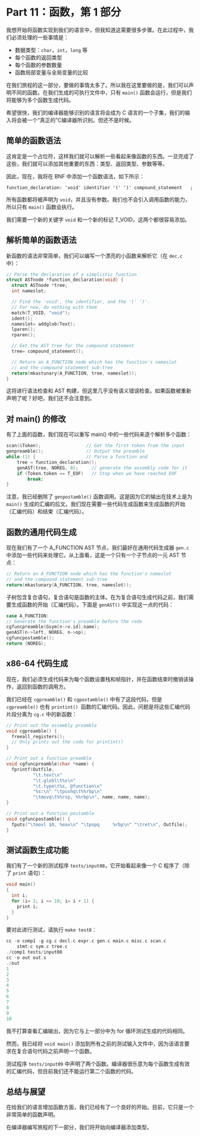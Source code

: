 # Part 11：函数，第 1 部分

我想开始将函数实现到我们的语言中，但我知道这需要很多步骤。在此过程中，我们必须处理的一些事情是：

- 数据类型：`char`，`int`，`long` 等
- 每个函数的返回类型
- 每个函数的参数数量 
- 函数局部变量与全局变量的比较

在我们旅程的这一部分，要做的事情太多了。所以我在这里要做的是，我们可以声明不同的函数。在我们生成的可执行文件中，只有 `main()` 函数会运行，但是我们将能够为多个函数生成代码。

希望很快，我们的编译器能够识别的语言将会成为 C 语言的一个子集，我们的输入将会被一个“真正的”C编译器所识别。但还不是时候。

## 简单的函数语法

这肯定是一个占位符，这样我们就可以解析一些看起来像函数的东西。一旦完成了这些，我们就可以添加其他重要的东西：类型、返回类型、参数等等。

因此，现在，我将在 BNF 中添加一个函数语法，如下所示：

```
function_declaration: 'void' identifier '(' ')' compound_statement   ;
```

所有函数都将被声明为 `void`，并且没有参数。我们也不会引入调用函数的能力，所以只有 `main()` 函数会执行。

我们需要一个新的关键字 `void` 和一个新的标记 T_VOID，这两个都很容易添加。

## 解析简单的函数语法

新函数的语法非常简单，我们可以编写一个漂亮的小函数来解析它（在 `dec.c` 中）：

```c
// Parse the declaration of a simplistic function
struct ASTnode *function_declaration(void) {
  struct ASTnode *tree;
  int nameslot;

  // Find the 'void', the identifier, and the '(' ')'.
  // For now, do nothing with them
  match(T_VOID, "void");
  ident();
  nameslot= addglob(Text);
  lparen();
  rparen();

  // Get the AST tree for the compound statement
  tree= compound_statement();

  // Return an A_FUNCTION node which has the function's nameslot
  // and the compound statement sub-tree
  return(mkastunary(A_FUNCTION, tree, nameslot));
}
```

这将进行语法检查和 AST 构建，但这里几乎没有语义错误检查。如果函数被重新声明了呢？好吧，我们还不会注意到。

## 对 main() 的修改

有了上面的函数，我们现在可以重写 main() 中的一些代码来逐个解析多个函数：

```c
scan(&Token);                 // Get the first token from the input
genpreamble();                // Output the preamble
while (1) {                   // Parse a function and
    tree = function_declaration();
    genAST(tree, NOREG, 0);     // generate the assembly code for it
    if (Token.token == T_EOF)   // Stop when we have reached EOF
        break;
}
```

注意，我已经删除了 `genpostamble()` 函数调用。这是因为它的输出在技术上是为 `main()` 生成的汇编的后文。我们现在需要一些代码生成函数来生成函数的开始（汇编代码）和结束（汇编代码）。

## 函数的通用代码生成

现在我们有了一个 A_FUNCTION AST 节点，我们最好在通用代码生成器 `gen.c` 中添加一些代码来处理它。从上面看，这是一个只有一个子节点的一元 AST 节点：

```c
// Return an A_FUNCTION node which has the function's nameslot
// and the compound statement sub-tree
return(mkastunary(A_FUNCTION, tree, nameslot));
```

子树包含复合语句，复合语句是函数的主体。在为复合语句生成代码之前，我们需要生成函数的开始（汇编代码）。下面是 `genAST()` 中实现这一点的代码：

```c
case A_FUNCTION:
// Generate the function's preamble before the code
cgfuncpreamble(Gsym[n->v.id].name);
genAST(n->left, NOREG, n->op);
cgfuncpostamble();
return (NOREG);
```

## x86-64 代码生成

现在，我们必须生成代码来为每个函数设置栈和帧指针，并在函数结束时撤销该操作，返回到函数的调用方。

我们已经在 `cgpreamble()` 和 `cgpostamble()` 中有了这段代码，但是 `cgpreamble()` 也有 `printint() `函数的汇编代码。因此，问题是将这些汇编代码片段分离为 `cg.c` 中的新函数：

```c
// Print out the assembly preamble
void cgpreamble() {
  freeall_registers();
  // Only prints out the code for printint()
}

// Print out a function preamble
void cgfuncpreamble(char *name) {
  fprintf(Outfile,
          "\t.text\n"
          "\t.globl\t%s\n"
          "\t.type\t%s, @function\n"
          "%s:\n" "\tpushq\t%%rbp\n"
          "\tmovq\t%%rsp, %%rbp\n", name, name, name);
}

// Print out a function postamble
void cgfuncpostamble() {
  fputs("\tmovl $0, %eax\n" "\tpopq     %rbp\n" "\tret\n", Outfile);
}
```

## 测试函数生成功能

我们有了一个新的测试程序 `tests/input08`，它开始看起来像一个 C 程序了（除了 `print` 语句）：

```c
void main()
{
  int i;
  for (i= 1; i <= 10; i= i + 1) {
    print i;
  }
}
```

要对此进行测试，请执行 `make test8`：

```c
cc -o comp1 -g cg.c decl.c expr.c gen.c main.c misc.c scan.c
    stmt.c sym.c tree.c
./comp1 tests/input08
cc -o out out.s
./out
1
2
3
4
5
6
7
8
9
10
```

我不打算查看汇编输出，因为它与上一部分中为 for 循环测试生成的代码相同。

然而，我已经将 `void main()` 添加到所有之前的测试输入文件中，因为该语言要求在复合语句代码之前声明一个函数。

测试程序 `tests/input09` 中声明了两个函数。编译器很乐意为每个函数生成有效的汇编代码，但目前我们还不能运行第二个函数的代码。

## 总结与展望

在给我们的语言增加函数方面，我们已经有了一个良好的开始。目前，它只是一个非常简单的函数声明。

在编译器编写旅程的下一部分，我们将开始向编译器添加类型。